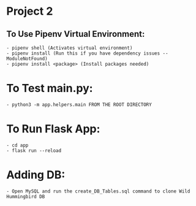 # Project 2

## To Use Pipenv Virtual Environment:
    - pipenv shell (Activates virtual environment)
    - pipenv install (Run this if you have dependency issues -- ModuleNotFound)
    - pipenv install <package> (Install packages needed)


# To Test main.py:
    - python3 -m app.helpers.main FROM THE ROOT DIRECTORY

# To Run Flask App:
    - cd app
    - flask run --reload

# Adding DB:
    - Open MySQL and run the create_DB_Tables.sql command to clone Wild Hummingbird DB 